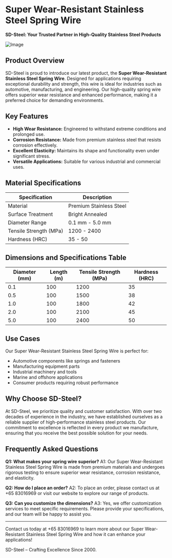 # Super Wear-Resistant Stainless Steel Spring Wire

**SD-Steel: Your Trusted Partner in High-Quality Stainless Steel Products**

![Image](https://github.com/user-attachments/assets/2567258e-e124-4816-932d-1809bd27ef0b)

## Product Overview

SD-Steel is proud to introduce our latest product, the **Super Wear-Resistant Stainless Steel Spring Wire**. Designed for applications requiring exceptional durability and strength, this wire is ideal for industries such as automotive, manufacturing, and engineering. Our high-quality spring wire offers superior wear resistance and enhanced performance, making it a preferred choice for demanding environments.

## Key Features

- **High Wear Resistance:** Engineered to withstand extreme conditions and prolonged use.
- **Corrosion Resistance:** Made from premium stainless steel that resists corrosion effectively.
- **Excellent Elasticity:** Maintains its shape and functionality even under significant stress.
- **Versatile Applications:** Suitable for various industrial and commercial uses.

## Material Specifications

| Specification          | Description                                                                 |
|------------------------|-----------------------------------------------------------------------------|
| Material               | Premium Stainless Steel                                                      |
| Surface Treatment      | Bright Annealed                                                              |
| Diameter Range         | 0.1 mm - 5.0 mm                                                              |
| Tensile Strength (MPa)| 1200 - 2400                                                                  |
| Hardness (HRC)         | 35 - 50                                                                     |

## Dimensions and Specifications Table

| Diameter (mm) | Length (m) | Tensile Strength (MPa) | Hardness (HRC) |
|---------------|------------|------------------------|----------------|
| 0.1           | 100        | 1200                   | 35             |
| 0.5           | 100        | 1500                   | 38             |
| 1.0           | 100        | 1800                   | 42             |
| 2.0           | 100        | 2100                   | 45             |
| 5.0           | 100        | 2400                   | 50             |

## Use Cases

Our Super Wear-Resistant Stainless Steel Spring Wire is perfect for:

- Automotive components like springs and fasteners
- Manufacturing equipment parts
- Industrial machinery and tools
- Marine and offshore applications
- Consumer products requiring robust performance

## Why Choose SD-Steel?

At SD-Steel, we prioritize quality and customer satisfaction. With over two decades of experience in the industry, we have established ourselves as a reliable supplier of high-performance stainless steel products. Our commitment to excellence is reflected in every product we manufacture, ensuring that you receive the best possible solution for your needs.

## Frequently Asked Questions

**Q1: What makes your spring wire superior?**
A1: Our Super Wear-Resistant Stainless Steel Spring Wire is made from premium materials and undergoes rigorous testing to ensure superior wear resistance, corrosion resistance, and elasticity.

**Q2: How do I place an order?**
A2: To place an order, please contact us at +65 83016969 or visit our website to explore our range of products.

**Q3: Can you customize the dimensions?**
A3: Yes, we offer customization services to meet specific requirements. Please provide your specifications, and our team will be happy to assist you.

---

Contact us today at +65 83016969 to learn more about our Super Wear-Resistant Stainless Steel Spring Wire and how it can enhance your applications!

SD-Steel – Crafting Excellence Since 2000.